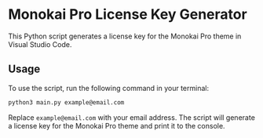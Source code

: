 # Monokai Pro License Key Generator

This Python script generates a license key for the Monokai Pro theme in Visual Studio Code.

## Usage

To use the script, run the following command in your terminal:
 
```bash
python3 main.py example@email.com
```

Replace `example@email.com` with your email address. The script will generate a license key for the Monokai Pro theme and print it to the console.